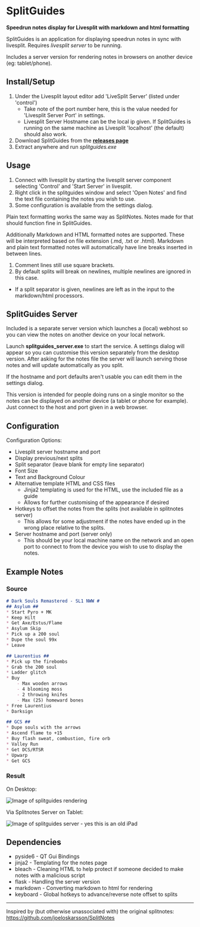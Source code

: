 # SplitGuides #

**Speedrun notes display for Livesplit with markdown and html formatting**

SplitGuides is an application for displaying speedrun notes in sync with livesplit.
Requires *livesplit server* to be running.

Includes a server version for rendering notes in browsers on another device 
(eg: tablet/phone).

## Install/Setup ##

1. Under the Livesplit layout editor add 'LiveSplit Server' (listed under 'control')
   * Take note of the port number here, this is the value needed for 
     'Livesplit Server Port' in settings.
   * Livesplit Server Hostname can be the local ip given. If SplitGuides is running
     on the same machine as Livesplit 'localhost' (the default) should also work.
2. Download SplitGuides from the [**releases page**](https://github.com/DavidCEllis/SplitGuides/releases)
3. Extract anywhere and run *splitguides.exe*

## Usage ##

1. Connect with livesplit by starting the livesplit server component selecting 
   'Control' and 'Start Server' in livesplit.
2. Right click in the splitguides window and select 'Open Notes' and find the text file
   containing the notes you wish to use.
3. Some configuration is available from the settings dialog.
   
Plain text formatting works the same way as SplitNotes. 
Notes made for that should function fine in SplitGuides. 

Additionally Markdown and HTML formatted notes are supported.
These will be interpreted based on file extension (.md, .txt or .html).
Markdown and plain text formatted notes will automatically have line breaks 
inserted in between lines.

1. Comment lines still use square brackets.
2. By default splits will break on newlines, multiple newlines are ignored in this case.
  * If a split separator is given, newlines are left as in the input to the 
    markdown/html processors.
   
## SplitGuides Server ##

Included is a separate server version which launches a (local) webhost so you can view 
the notes on another device on your local network.

Launch **splitguides_server.exe** to start the service. A settings dialog will appear
so you can customise this version separately from the desktop version. After asking
for the notes file the server will launch serving those notes and will update
automatically as you split.

If the hostname and port defaults aren't usable you can edit them 
in the settings dialog.

This version is intended for people doing runs on a single monitor so the notes can be
displayed on another device (a tablet or phone for example). Just connect to the host
and port given in a web browser.
   
## Configuration ##

Configuration Options:

* Livesplit server hostname and port
* Display previous/next splits
* Split separator (leave blank for empty line separator)
* Font Size
* Text and Background Colour
* Alternative template HTML and CSS files 
   - Jinja2 templating is used for the HTML, use the included file as a guide
   - Allows for further customising of the appearance if desired
* Hotkeys to offset the notes from the splits (not available in splitnotes server)
   - This allows for some adjustment if the notes have ended up in the wrong place
     relative to the splits.
* Server hostname and port (server only)
   - This should be your local machine name on the network and an open port to
     connect to from the device you wish to use to display the notes.

## Example Notes ##

### Source ###

```markdown
# Dark Souls Remastered - SL1 NWW #
## Asylum ##
* Start Pyro + MK
* Keep Hilt
* Get Axe/Estus/Flame
* Asylum Skip
* Pick up a 200 soul
* Dupe the soul 99x
* Leave

## Laurentius ##
* Pick up the firebombs
* Grab the 200 soul
* Ladder glitch
* Buy 
    - Max wooden arrows
	- 4 blooming moss
	- 2 throwing knifes
	- Max (25) homeward bones
* Free Laurentius
* Darksign

## GCS ##
* Dupe souls with the arrows
* Ascend flame to +15
* Buy flash sweat, combustion, fire orb
* Valley Run
* Get DCS/RTSR
* Upwarp
* Get GCS
```

### Result ###

On Desktop:

![Image of splitguides rendering](resources/splits_example.png)

Via Splitnotes Server on Tablet:

![Image of splitguides server - yes this is an old iPad](resources/splitguides_server_example.jpg)

## Dependencies ##
* pyside6 - QT Gui Bindings
* jinja2 - Templating for the notes page
* bleach - Cleaning HTML to help protect if someone decided to make notes with a malicious script
* flask - Handling the server version
* markdown - Converting markdown to html for rendering
* keyboard - Global hotkeys to advance/reverse note offset to splits

--- 

Inspired by (but otherwise unassociated with) the original splitnotes: 
https://github.com/joeloskarsson/SplitNotes
